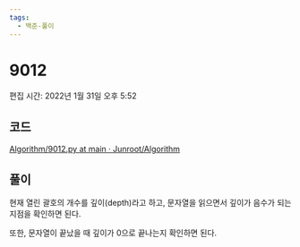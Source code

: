 ```yaml
---
tags:
  - 백준-풀이
---
```

# 9012

편집 시간: 2022년 1월 31일 오후 5:52

## 코드

[Algorithm/9012.py at main · Junroot/Algorithm](https://github.com/Junroot/Algorithm/blob/main/backjoon/9012.py)

## 풀이

현재 열린 괄호의 개수를 깊이(depth)라고 하고, 문자열을 읽으면서 깊이가 음수가 되는 지점을 확인하면 된다.

또한, 문자열이 끝났을 때 깊이가 0으로 끝나는지 확인하면 된다.